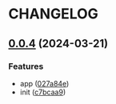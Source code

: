 # CHANGELOG

## [0.0.4](https://github.com/innei/shiro-ui/compare/c7bcaa931a19f7697bb5c21f00e2474eb3c35c76...v0.0.4) (2024-03-21)


### Features

* app ([027a84e](https://github.com/innei/shiro-ui/commit/027a84e209ebc0bf0d2ec45f94e65e3cf846049b))
* init ([c7bcaa9](https://github.com/innei/shiro-ui/commit/c7bcaa931a19f7697bb5c21f00e2474eb3c35c76))



